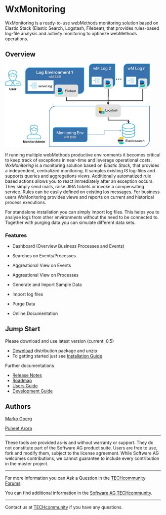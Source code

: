 # WxMonitoring
WxMonitoring is a ready-to-use webMethods monitoring solution based on Elastic Stack (Elastic Search, Logstash, Filebeat), that provides rules-based log-file analysis and activity monitoring to optimize webMethods operations.

## Overview
![System Architecture](ressources/img/architecture.png)

If running multiple webMethods productive environments it becomes critical to keep track of exceptions in near-time and leverage operational costs. _WxMonitoring_ is a monitoring solution based on _Elastic Stack_, that provides a independent, centralized monitoring. It samples existing IS log-files and supports queries and aggregations views. Additionally automatized rule based actions allows you to react immediately after an exception occurs. They simply send mails, raise JIRA tickets or invoke a compensating service. Rules can be easily defined on existing los messages. For business users WxMonitoring provides views and reports on current and historical process executions.

For standalone installation you can simply import log files. This helps you to analyse logs from other environments without the need to be connected to. Together with purging data you can simulate different data sets.

### Features

* Dashboard (Overview Business Processes and Events)
* Searches on Events/Processes
* Aggreational View on Events
* Aggreational View on Processes
* Generate and Import Sample Data
* Import log files
* Purge Data

* Online Documentation

## Jump Start
Please download and use latest version (current: 0.5)
* [Download](dist/WxMonitoring.zip) distribution package and unzip
* To getting started just see [Installation Guide](assets/IS/Packages/WxMonitoring/pub/docs/getting-started.md)

Further documentations

* [Release Notes](assets/IS/Packages/WxMonitoring/pub/docs/release-notes.md)
* [Roadmap](assets/IS/Packages/WxMonitoring/pub/docs/roadmap.md)
* [Users Guide](assets/IS/Packages/WxMonitoring/pub/docs/users-guide.md)
* [Development Guide](assets/IS/Packages/WxMonitoring/pub/docs/development-guide.md)

## Authors
[Marko Goerg](mailto:Marko.Goerg@softwareag.com)

[Puneet Arora](mailto:Puneet.Arora@softwareag.com)
______________________
These tools are provided as-is and without warranty or support. They do not constitute part of the Software AG product suite. Users are free to use, fork and modify them, subject to the license agreement. While Software AG welcomes contributions, we cannot guarantee to include every contribution in the master project.	
_______________________
For more information you can Ask a Question in the [TECHcommunity Forums](http://tech.forums.softwareag.com/techjforum/forums/list.page?product=webmethods).

You can find additional information in the [Software AG TECHcommunity](http://techcommunity.softwareag.com/home/-/product/name/webmethods).
_______________________
Contact us at [TECHcommunity](mailto:technologycommunity@softwareag.com?subject=Github/SoftwareAG) if you have any questions.
